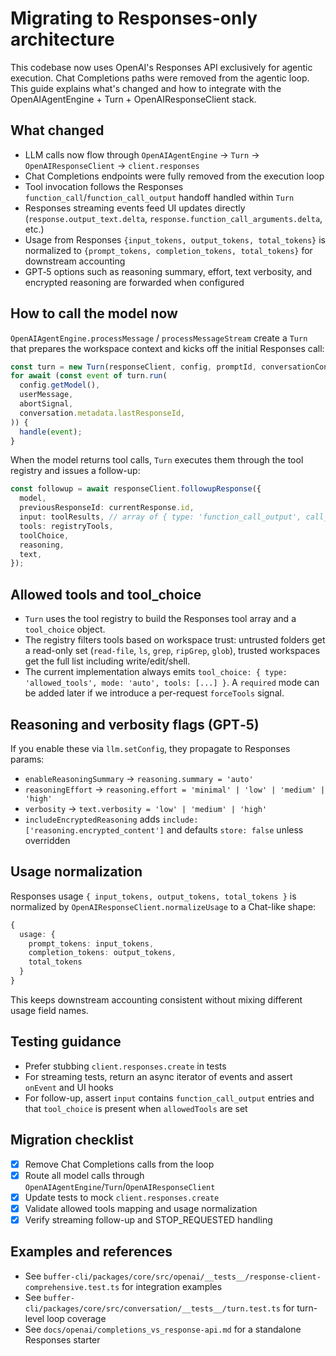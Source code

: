 # Migrating to Responses-only architecture

This codebase now uses OpenAI's Responses API exclusively for agentic execution. Chat Completions paths were removed from the agentic loop. This guide explains what's changed and how to integrate with the OpenAIAgentEngine + Turn + OpenAIResponseClient stack.

## What changed

- LLM calls now flow through `OpenAIAgentEngine` → `Turn` → `OpenAIResponseClient` → `client.responses`
- Chat Completions endpoints were fully removed from the execution loop
- Tool invocation follows the Responses `function_call`/`function_call_output` handoff handled within `Turn`
- Responses streaming events feed UI updates directly (`response.output_text.delta`, `response.function_call_arguments.delta`, etc.)
- Usage from Responses `{input_tokens, output_tokens, total_tokens}` is normalized to `{prompt_tokens, completion_tokens, total_tokens}` for downstream accounting
- GPT‑5 options such as reasoning summary, effort, text verbosity, and encrypted reasoning are forwarded when configured

## How to call the model now

`OpenAIAgentEngine.processMessage` / `processMessageStream` create a `Turn` that prepares the workspace context and kicks off the initial Responses call:

```ts
const turn = new Turn(responseClient, config, promptId, conversationContext);
for await (const event of turn.run(
  config.getModel(),
  userMessage,
  abortSignal,
  conversation.metadata.lastResponseId,
)) {
  handle(event);
}
```

When the model returns tool calls, `Turn` executes them through the tool registry and issues a follow-up:

```ts
const followup = await responseClient.followupResponse({
  model,
  previousResponseId: currentResponse.id,
  input: toolResults, // array of { type: 'function_call_output', call_id, output }
  tools: registryTools,
  toolChoice,
  reasoning,
  text,
});
```

## Allowed tools and tool_choice

- `Turn` uses the tool registry to build the Responses tool array and a `tool_choice` object.
- The registry filters tools based on workspace trust: untrusted folders get a read-only set (`read-file`, `ls`, `grep`, `ripGrep`, `glob`), trusted workspaces get the full list including write/edit/shell.
- The current implementation always emits `tool_choice: { type: 'allowed_tools', mode: 'auto', tools: [...] }`. A `required` mode can be added later if we introduce a per-request `forceTools` signal.

## Reasoning and verbosity flags (GPT‑5)

If you enable these via `llm.setConfig`, they propagate to Responses params:

- `enableReasoningSummary` → `reasoning.summary = 'auto'`
- `reasoningEffort` → `reasoning.effort = 'minimal' | 'low' | 'medium' | 'high'`
- `verbosity` → `text.verbosity = 'low' | 'medium' | 'high'`
- `includeEncryptedReasoning` adds `include: ['reasoning.encrypted_content']` and defaults `store: false` unless overridden

## Usage normalization

Responses usage `{ input_tokens, output_tokens, total_tokens }` is normalized by `OpenAIResponseClient.normalizeUsage` to a Chat-like shape:

```ts
{
  usage: {
    prompt_tokens: input_tokens,
    completion_tokens: output_tokens,
    total_tokens
  }
}
```

This keeps downstream accounting consistent without mixing different usage field names.

## Testing guidance

- Prefer stubbing `client.responses.create` in tests
- For streaming tests, return an async iterator of events and assert `onEvent` and UI hooks
- For follow-up, assert `input` contains `function_call_output` entries and that `tool_choice` is present when `allowedTools` are set

## Migration checklist

- [x] Remove Chat Completions calls from the loop
- [x] Route all model calls through `OpenAIAgentEngine`/`Turn`/`OpenAIResponseClient`
- [x] Update tests to mock `client.responses.create`
- [x] Validate allowed tools mapping and usage normalization
- [x] Verify streaming follow-up and STOP_REQUESTED handling

## Examples and references

- See `buffer-cli/packages/core/src/openai/__tests__/response-client-comprehensive.test.ts` for integration examples
- See `buffer-cli/packages/core/src/conversation/__tests__/turn.test.ts` for turn-level loop coverage
- See `docs/openai/completions_vs_response-api.md` for a standalone Responses starter
